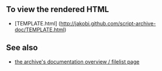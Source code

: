 To view the rendered HTML
-------------------------

* [TEMPLATE.html]
  (http://jakobi.github.com/script-archive-doc/TEMPLATE.html)


See also
--------

* [the archive's documentation overview / filelist page](http://jakobi.github.com/script-archive-doc/ "Peter's Script-Archive Overview and Filelist")

